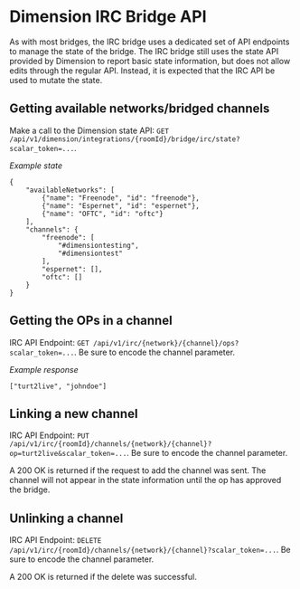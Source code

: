 # Dimension IRC Bridge API

As with most bridges, the IRC bridge uses a dedicated set of API endpoints to manage the state of the bridge. The IRC bridge still uses the state API provided by Dimension to report basic state information, but does not allow edits through the regular API. Instead, it is expected that the IRC API be used to mutate the state.

## Getting available networks/bridged channels

Make a call to the Dimension state API: `GET /api/v1/dimension/integrations/{roomId}/bridge/irc/state?scalar_token=...`.

*Example state*
```
{
    "availableNetworks": [
        {"name": "Freenode", "id": "freenode"},
        {"name": "Espernet", "id": "espernet"},
        {"name": "OFTC", "id": "oftc"}
    ],
    "channels": {
        "freenode": [
            "#dimensiontesting",
            "#dimensiontest"
        ],
        "espernet": [],
        "oftc": []
    }
}
```

## Getting the OPs in a channel

IRC API Endpoint: `GET /api/v1/irc/{network}/{channel}/ops?scalar_token=...`. Be sure to encode the channel parameter.

*Example response*
```
["turt2live", "johndoe"]
```

## Linking a new channel

IRC API Endpoint: `PUT /api/v1/irc/{roomId}/channels/{network}/{channel}?op=turt2live&scalar_token=...`. Be sure to encode the channel parameter.

A 200 OK is returned if the request to add the channel was sent. The channel will not appear in the state information until the op has approved the bridge.

## Unlinking a channel

IRC API Endpoint: `DELETE /api/v1/irc/{roomId}/channels/{network}/{channel}?scalar_token=...`. Be sure to encode the channel parameter.

A 200 OK is returned if the delete was successful.